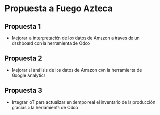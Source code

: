 # Propuesta a Fuego Azteca

## Propuesta 1
- Mejorar la interpretación de los datos de Amazon a traves de un dashboard con la herramienta de Odoo

## Propuesta 2
- Mejorar el análisis de los datos de Amazon con la herramienta de Google Analytics

## Propuesta 3
- Integrar IoT para actualizar en tiempo real el inventario de la producción gracias a la herramienta de Odoo
